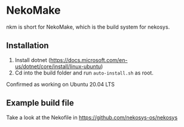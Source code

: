 # NekoMake

nkm is short for NekoMake, which is the build system for nekosys.

## Installation
1. Install dotnet (https://docs.microsoft.com/en-us/dotnet/core/install/linux-ubuntu)
2. Cd into the build folder and run `auto-install.sh` as root.

Confirmed as working on Ubuntu 20.04 LTS

## Example build file
Take a look at the Nekofile in https://github.com/nekosys-os/nekosys
